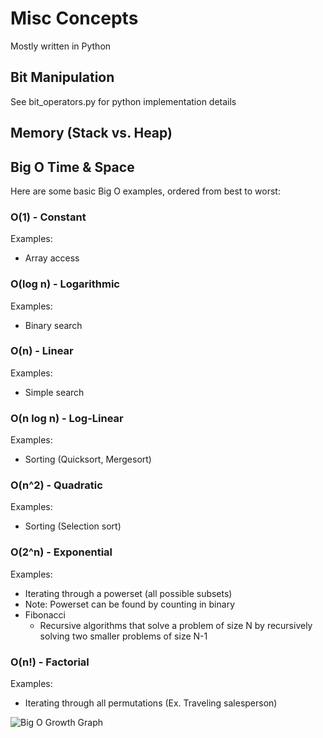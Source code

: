 # Misc Concepts
Mostly written in Python

## Bit Manipulation
See bit_operators.py for python implementation details

## Memory (Stack vs. Heap)


## Big O Time & Space
Here are some basic Big O examples, ordered from best to worst:

### O(1) - Constant
Examples:
- Array access

### O(log n) - Logarithmic
Examples:
- Binary search

### O(n) - Linear
Examples:
- Simple search

### O(n log n) - Log-Linear
Examples:
- Sorting (Quicksort, Mergesort)

### O(n^2) - Quadratic
Examples:
- Sorting (Selection sort)

### O(2^n) - Exponential
Examples:
- Iterating through a powerset (all possible subsets)
 - Note: Powerset can be found by counting in binary
- Fibonacci
  - Recursive algorithms that solve a problem of size N by recursively solving two smaller problems of size N-1

### O(n!) - Factorial
Examples:
- Iterating through all permutations (Ex. Traveling salesperson)

![Big O Growth Graph](https://i.stack.imgur.com/ia6VB.png)
